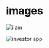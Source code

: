 # images

![i am](https://github.com/Ivan3337/images/blob/master/IvanN.jpg?raw=true)

![investor app](https://github.com/Ivan3337/images/raw/master/Investor.gif)
